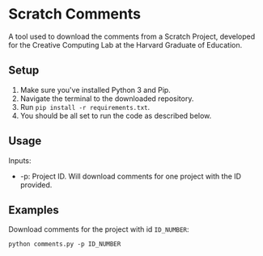 # Scratch Comments
A tool used to download the comments from a Scratch Project, developed for the Creative Computing Lab at the Harvard Graduate of Education.

## Setup

1. Make sure you've installed Python 3 and Pip.
2. Navigate the terminal to the downloaded repository.
3. Run `pip install -r requirements.txt`.
4. You should be all set to run the code as described below.

## Usage

Inputs:
- -p: Project ID. Will download comments for one project with the ID provided.

## Examples

Download comments for the project with id `ID_NUMBER`:

```python comments.py -p ID_NUMBER```
